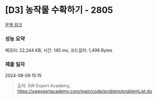 # [D3] 농작물 수확하기 - 2805 

[문제 링크](https://swexpertacademy.com/main/code/problem/problemDetail.do?contestProbId=AV7GLXqKAWYDFAXB) 

### 성능 요약

메모리: 22,244 KB, 시간: 145 ms, 코드길이: 1,498 Bytes

### 제출 일자

2024-08-09 15:15



> 출처: SW Expert Academy, https://swexpertacademy.com/main/code/problem/problemList.do